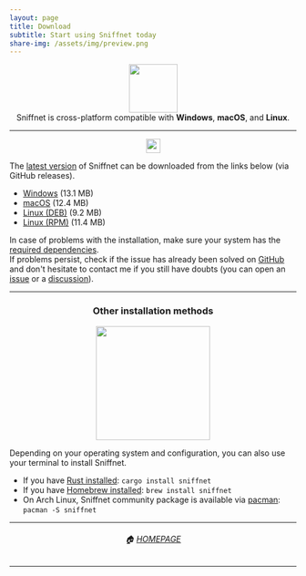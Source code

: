 ```yaml
---
layout: page
title: Download
subtitle: Start using Sniffnet today
share-img: /assets/img/preview.png
---
```

  <div align="center">
    <img alt="" src="{{ 'assets/img/oss.png' | relative_url }}" height="85"/>
  </div>

  <div align="center">
    Sniffnet is cross-platform compatible with <b>Windows</b>, <b>macOS</b>, and <b>Linux</b>.
  </div>
  
  <hr/>

<div align="center">
  <a target="_blank" href="https://github.com/GyulyVGC/sniffnet/releases/latest"><img height=25 src="https://img.shields.io/github/v/release/gyulyvgc/sniffnet?color=blue&label=latest%20version&logo=github"/></a>
</div>
  
  The <a target="_blank" href="https://github.com/GyulyVGC/sniffnet/releases/latest">latest version</a> of Sniffnet can be downloaded from the links below (via GitHub releases).
  - [Windows](https://github.com/GyulyVGC/sniffnet/releases/latest/download/Sniffnet_Windows.msi) (13.1 MB)
  - [macOS](https://github.com/GyulyVGC/sniffnet/releases/latest/download/Sniffnet_MacOS.dmg) (12.4 MB)
  - [Linux (DEB)](https://github.com/GyulyVGC/sniffnet/releases/latest/download/Sniffnet_Linux.deb) (9.2 MB)
  - [Linux (RPM)](https://github.com/GyulyVGC/sniffnet/releases/latest/download/Sniffnet_Linux.rpm) (11.4 MB)

In case of problems with the installation, make sure your system has the <a target="_blank" href="https://github.com/GyulyVGC/sniffnet#required-dependencies">required dependencies</a>.<br/>
If problems persist, check if the issue has already been solved on <a target="_blank" href="https://github.com/GyulyVGC/sniffnet">GitHub</a> and don't hesitate to contact me if you still have doubts (you can open an <a target="_blank" href="https://github.com/GyulyVGC/sniffnet/issues">issue</a> or a <a target="_blank" href="https://github.com/GyulyVGC/sniffnet/discussions">discussion</a>).

<hr/>

<div align="center"><h3> Other installation methods </h3></div>

  <div align="center">
    <img alt="" src="{{ 'assets/img/terminal.png' | relative_url }}" width="200"/>
  </div>

  Depending on your operating system and configuration, you can also use your terminal to install Sniffnet.
- If you have <a target="_blank" href="https://www.rust-lang.org/tools/install">Rust installed</a>: `cargo install sniffnet`
- If you have <a target="_blank" href="https://brew.sh">Homebrew installed</a>: `brew install sniffnet`
- On Arch Linux, Sniffnet community package is available via <a target="_blank" href="https://wiki.archlinux.org/title/Pacman">pacman</a>: `pacman -S sniffnet`

<hr/>

<div align="center">
<h6>🏠 <a href="https://www.sniffnet.net/">HOMEPAGE</a></h6>
</div>

<hr/>
